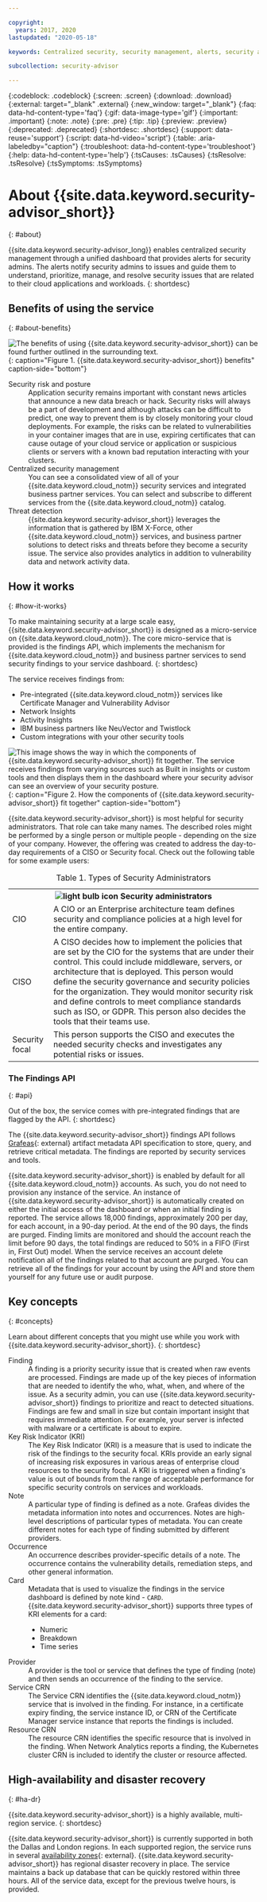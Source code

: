 ```yaml
---

copyright:
  years: 2017, 2020
lastupdated: "2020-05-18"

keywords: Centralized security, security management, alerts, security alert, security risk, insights, threat detection

subcollection: security-advisor

---
```


{:codeblock: .codeblock}
{:screen: .screen}
{:download: .download}
{:external: target="_blank" .external}
{:new_window: target="_blank"}
{:faq: data-hd-content-type='faq'}
{:gif: data-image-type='gif'}
{:important: .important}
{:note: .note}
{:pre: .pre}
{:tip: .tip}
{:preview: .preview}
{:deprecated: .deprecated}
{:shortdesc: .shortdesc}
{:support: data-reuse='support'}
{:script: data-hd-video='script'}
{:table: .aria-labeledby="caption"}
{:troubleshoot: data-hd-content-type='troubleshoot'}
{:help: data-hd-content-type='help'}
{:tsCauses: .tsCauses}
{:tsResolve: .tsResolve}
{:tsSymptoms: .tsSymptoms}


# About {{site.data.keyword.security-advisor_short}}
{: #about}

{{site.data.keyword.security-advisor_long}} enables centralized security management through a unified dashboard that provides alerts for security admins. The alerts notify security admins to issues and guide them to understand, prioritize, manage, and resolve security issues that are related to their cloud applications and workloads.
{: shortdesc}

## Benefits of using the service
{: #about-benefits}

![The benefits of using {{site.data.keyword.security-advisor_short}} can be found further outlined in the surrounding text.](images/sa-benefits.png){: caption="Figure 1. {{site.data.keyword.security-advisor_short}} benefits" caption-side="bottom"}

<dl>
  <dt>Security risk and posture</dt>
    <dd>Application security remains important with constant news articles that announce a new data breach or hack. Security risks will always be a part of development and although attacks can be difficult to predict, one way to prevent them is by closely monitoring your cloud deployments. For example, the risks can be related to vulnerabilities in your container images that are in use, expiring certificates that can cause outage of your cloud service or application or suspicious clients or servers with a known bad reputation interacting with your clusters.</dd>
  <dt>Centralized security management</dt>
    <dd>You can see a consolidated view of all of your {{site.data.keyword.cloud_notm}} security services and integrated business partner services. You can select and subscribe to different services from the {{site.data.keyword.cloud_notm}} catalog.</dd>
  <dt>Threat detection</dt>
    <dd>{{site.data.keyword.security-advisor_short}} leverages the information that is gathered by IBM X-Force, other {{site.data.keyword.cloud_notm}} services, and business partner solutions to detect risks and threats before they become a security issue. The service also provides analytics in addition to vulnerability data and network activity data.</dd>
</dl>


## How it works
{: #how-it-works}

To make maintaining security at a large scale easy, {{site.data.keyword.security-advisor_short}} is designed as a micro-service on {{site.data.keyword.cloud_notm}}. The core micro-service that is provided is the findings API, which implements the mechanism for {{site.data.keyword.cloud_notm}} and business partner services to send security findings to your service dashboard.
{: shortdesc}

The service receives findings from:
* Pre-integrated {{site.data.keyword.cloud_notm}} services like Certificate Manager and Vulnerability Advisor
* Network Insights
* Activity Insights
* IBM business partners like NeuVector and Twistlock
* Custom integrations with your other security tools


![This image shows the way in which the components of {{site.data.keyword.security-advisor_short}} fit together. The service receives findings from varying sources such as Built in insights or custom tools and then displays them in the dashboard where your security advisor can see an overview of your security posture.](images/how-it-works.png){: caption="Figure 2. How the components of {{site.data.keyword.security-advisor_short}} fit together" caption-side="bottom"}


{{site.data.keyword.security-advisor_short}} is most helpful for security administrators. That role can take many names. The described roles might be performed by a single person or multiple people - depending on the size of your company. However, the offering was created to address the day-to-day requirements of a CISO or Security focal. Check out the following table for some example users:

<table>
  <caption>Table 1. Types of Security Administrators</caption>
  <tr>
    <th colspan=2><img src="images/idea.png" alt="light bulb icon"/> Security administrators</th>
  </tr>
  <tr>
    <td>CIO</td>
    <td>A CIO or an Enterprise architecture team defines security and compliance policies at a high level for the entire company.</td>
  </tr>
  <tr>
    <td>CISO</td>
    <td>A CISO decides how to implement the policies that are set by the CIO for the systems that are under their control. This could include middleware, servers, or architecture that is deployed. This person would define the security governance and security policies for the organization. They would monitor security risk and define controls to meet compliance standards such as ISO, or GDPR. This person also decides the tools that their teams use.</td>
  </tr>
  <tr>
    <td>Security focal</td>
    <td>This person supports the CISO and executes the needed security checks and investigates any potential risks or issues. </td>
  </tr>
</table>






### The Findings API
{: #api}

Out of the box, the service comes with pre-integrated findings that are flagged by the API.
{: shortdesc}

The {{site.data.keyword.security-advisor_short}} findings API follows [Grafeas](https://grafeas.io/){: external} artifact metadata API specification to store, query, and retrieve critical metadata. The findings are reported by security services and tools.

{{site.data.keyword.security-advisor_short}} is enabled by default for all {{site.data.keyword.cloud_notm}} accounts. As such, you do not need to provision any instance of the service. An instance of {{site.data.keyword.security-advisor_short}} is automatically created on either the initial access of the dashboard or when an initial finding is reported. The service allows 18,000 findings, approximately 200 per day, for each account, in a 90-day period. At the end of the 90 days, the finds are purged. Finding limits are monitored and should the account reach the limit before 90 days, the total findings are reduced to 50% in a FIFO (First in, First Out) model. When the service receives an account delete notification all of the findings related to that account are  purged. You can retrieve all of the findings for your account by using the API and store them yourself for any future use or audit purpose.


## Key concepts
{: #concepts}

Learn about different concepts that you might use while you work with {{site.data.keyword.security-advisor_short}}.
{: shortdesc}

<dl>
  <dt>Finding</dt>
    <dd>A finding is a priority security issue that is created when raw events are processed. Findings are made up of the key pieces of information that are needed to identify the who, what, when, and where of the issue. As a security admin, you can use {{site.data.keyword.security-advisor_short}} findings to prioritize and react to detected situations.</br> Findings are few and small in size but contain important insight that requires immediate attention. For example, your server is infected with malware or a certificate is about to expire.</dd>
  <dt>Key Risk Indicator (KRI)</dt>
    <dd>The Key Risk Indicator (KRI) is a measure that is used to indicate the risk of the findings to the security focal. KRIs provide an early signal of increasing risk exposures in various areas of enterprise cloud resources to the security focal. A KRI is triggered when a finding's value is out of bounds from the range of acceptable performance for specific security controls on services and workloads.</dd>
  <dt>Note</dt>
    <dd>A particular type of finding is defined as a note. Grafeas divides the metadata information into notes and occurrences. Notes are high-level descriptions of particular types of metadata. You can create different notes for each type of finding submitted by different providers.</dd>
  <dt>Occurrence</dt>
    <dd>An occurrence describes provider-specific details of a note. The occurrence contains the vulnerability details, remediation steps, and other general information.</dd>
  <dt>Card</dt>
    <dd>Metadata that is used to visualize the findings in the service dashboard is defined by note kind - <code>CARD</code>. {{site.data.keyword.security-advisor_short}} supports three types of KRI elements for a card: <ul><li>Numeric</li><li>Breakdown</li><li>Time series</li></ul></dd>
  <dt>Provider</dt>
    <dd>A provider is the tool or service that defines the type of finding (note) and then sends an occurrence of the finding to the service.</dd>
  <dt>Service CRN</dt>
    <dd>The Service CRN identifies the {{site.data.keyword.cloud_notm}} service that is involved in the finding. For instance, in a certificate expiry finding, the service instance ID, or CRN of the Certificate Manager service instance that reports the findings is included.</dd>
  <dt>Resource CRN</dt>
    <dd>The resource CRN identifies the specific resource that is involved in the finding. When Network Analytics reports a finding, the Kubernetes cluster CRN is included to identify the cluster or resource affected.</dd>
</dl>



## High-availability and disaster recovery
{: #ha-dr}

{{site.data.keyword.security-advisor_short}} is a highly available, multi-region service.
{: shortdesc}


{{site.data.keyword.security-advisor_short}} is currently supported in both the Dallas and London regions. In each supported region, the service runs in several [availability zones](https://www.ibm.com/cloud/blog/announcements/improving-app-availability-multizone-clusters){: external}. {{site.data.keyword.security-advisor_short}} has regional disaster recovery in place. The service maintains a back up database that can be quickly restored within three hours. All of the service data, except for the previous twelve hours, is provided.


